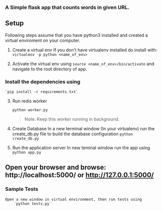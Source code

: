 ### A Simple flask app that counts words in given URL.
 
 ## Setup
Following steps assume that you have python3 installed and created a virtual enviroment on your computer.

1. Create a virtual env
 If you don't have virtualenv installed do install with:
	`virtualenv -p python <name_of_env>`

2. Activate the virtual env using `source <name_of_env>/bin/activate` and navigate to the root directory of app.
 ### Install the dependencies using
	`pip install -r requirements.txt`
 
3. Run redis worker

	`python worker.py`
  
	> Note: Keep this *worker* running in background.
 
4. Create Database
	In a new terminal window (In your virtualenv) run the create_db.py file to build the database configuration 
		`python create_db.py`
 
5. Run the application server
	In new teminal window run the app using
		`python app.py`

## Open your browser and browse: http://localhost:5000/ or http://127.0.0.1:5000/

### Sample Tests
	Open a new window in virtual environment, then run tests using
		`python tests.py`



